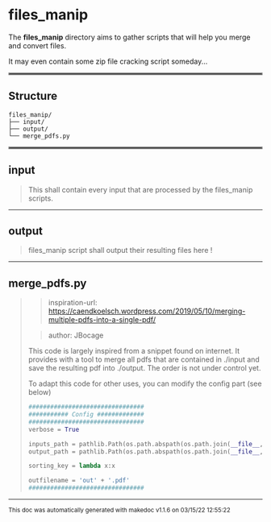 # files_manip

The **files_manip** directory aims to gather scripts that will help you merge and convert files.

It may even contain some zip file cracking script someday...
<hr style="border:2px solid gray"> </hr>

## Structure 
```
files_manip/
├── input/
├── output/
└── merge_pdfs.py
```

<hr style="border:2px solid gray"> </hr>

## input
>
>This shall contain every input that are processed by the files_manip scripts.
---
## output
>
>files_manip script shall output their resulting files here !
---
## merge_pdfs.py
>> inspiration-url: https://caendkoelsch.wordpress.com/2019/05/10/merging-multiple-pdfs-into-a-single-pdf/
>
>> author: JBocage
>
>This code is largely inspired from a snippet found on internet. It provides with a tool to merge all pdfs that are contained in
>./input and save the resulting pdf into ./output. The order is not under control yet.
>
>To adapt this code for other uses, you can modify the config part (see below)
>
>```python
>################################
>########### Config #############
>################################
>verbose = True
>
>inputs_path = pathlib.Path(os.path.abspath(os.path.join(__file__, '../input')))
>output_path = pathlib.Path(os.path.abspath(os.path.join(__file__, '../output')))
>
>sorting_key = lambda x:x
>
>outfilename = 'out' + '.pdf'
>################################
>```

---




<sub>This doc was automatically generated with makedoc v1.1.6 on  03/15/22 12:55:22 